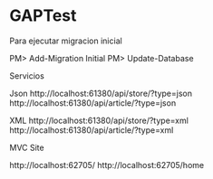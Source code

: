 # GAPTest

Para ejecutar migracion inicial

PM> Add-Migration Initial
PM> Update-Database

Servicios

Json
http://localhost:61380/api/store/?type=json
http://localhost:61380/api/article/?type=json

XML
http://localhost:61380/api/store/?type=xml
http://localhost:61380/api/article/?type=xml

MVC Site

http://localhost:62705/
http://localhost:62705/home

